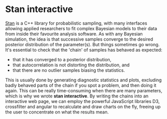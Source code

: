 Stan interactive
================

[Stan](http://mc-stan.org) is a C++ library for probabilistic sampling, with many interfaces allowing applied researchers to fit complex Bayesian models to their data from inside their favourite analysis software. As with any Bayesian simulation, the idea is that successive samples converge to the desired posterior distribution of the parameter(s). But things sometimes go wrong. It's essential to check that the 'chain' of samples has behaved as expected:
* that it has converged to a posterior distribution,
* that autocorrelation is not distorting the distribution, and
* that there are no outlier samples biasing the statistics.

This is usually done by generating diagnostic statistics and plots, excluding badly behaved parts of the chain if you spot a problem, and then doing it again. This can be really time-consuming when there are many parameters, which is why we wrote **stan interactive**. By writing the chains into an interactive web page, we can employ the powerful JavaScript libraries D3, crossfilter and angular to recalculate and draw charts on the fly, freeing up the user to concentrate on what the results mean.

